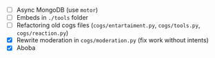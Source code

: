 - [ ] Async MongoDB (use `motor`)
- [ ] Embeds in `./tools` folder
- [ ] Refactoring old cogs files (`cogs/entartaiment.py`, `cogs/tools.py`, `cogs/reaction.py`)
- [x] Rewrite moderation in `cogs/moderation.py` (fix work without intents)
- [x] Aboba